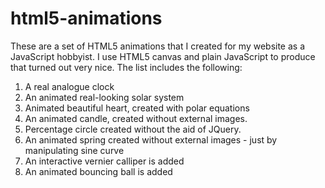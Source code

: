 # html5-animations
These are a set of HTML5 animations that I created for my website as a JavaScript hobbyist. I use HTML5 canvas and plain JavaScript to produce that turned out very nice.
The list includes the following:
1) A real analogue clock
2) An animated real-looking solar system
3) Animated beautiful heart, created with polar equations
4) An animated candle, created without external images.
5) Percentage circle created without the aid of JQuery.
6) An animated spring created without external images - just by manipulating sine curve
7) An interactive vernier calliper is added
8) An animated bouncing ball is added
